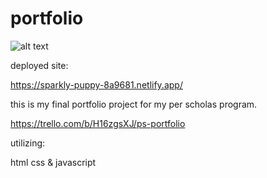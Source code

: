 # portfolio

![alt text](https://i.imgur.com/TApUYnQ.jpg)

deployed site:

https://sparkly-puppy-8a9681.netlify.app/

this is my final portfolio project for my per scholas program.

https://trello.com/b/H16zgsXJ/ps-portfolio

utilizing:

html
css
& javascript
